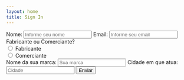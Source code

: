 ```yaml
---
layout: home
title: Sign In
---
```


<section id="gnd-sign-in-page-section">
  <div class="gnd-sign-in-form-container">
  <div class="gnd-sign-in-form">
    <form action="https://formspree.io/gonddobr@gmail.com" method="POST">
      <label for="customer-name">Nome:</label>
      <input id="customer-name" type="text" name="name" placeholder="Informe seu nome">
      <label for="customer-email">Email:</label>
      <input id="customer-email" type="email" name="_replyto" placeholder="Informe seu email">
      <span>Fabricante ou Comerciante?</span>
      <div>
        <input type="radio" id="occupation-field" name="field" value="Fabricante">
        <label for="occupation-field">Fabricante</label>
      </div>
      <div>
        <input type="radio" name="occupation-field" name="field" value="Comerciante">
        <label for="occupation-field">Comerciante</label>
      </div>
      <label for="brand-name">Nome da sua marca:</label>
      <input id="brand-name" type="text" name="Marca" placeholder="Sua marca">
      <label for="city">Cidade em que atua:</label>
      <input id="city" type="text" name="Cidade" placeholder="Cidade">
      <input type="submit" value="Enviar">
    </form>
    </div>
  </div>
</section>
